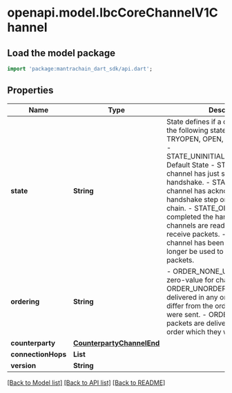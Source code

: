 # openapi.model.IbcCoreChannelV1Channel

## Load the model package
```dart
import 'package:mantrachain_dart_sdk/api.dart';
```

## Properties
Name | Type | Description | Notes
------------ | ------------- | ------------- | -------------
**state** | **String** | State defines if a channel is in one of the following states: CLOSED, INIT, TRYOPEN, OPEN, or UNINITIALIZED.   - STATE_UNINITIALIZED_UNSPECIFIED: Default State  - STATE_INIT: A channel has just started the opening handshake.  - STATE_TRYOPEN: A channel has acknowledged the handshake step on the counterparty chain.  - STATE_OPEN: A channel has completed the handshake. Open channels are ready to send and receive packets.  - STATE_CLOSED: A channel has been closed and can no longer be used to send or receive packets. | [optional] [default to 'STATE_UNINITIALIZED_UNSPECIFIED']
**ordering** | **String** | - ORDER_NONE_UNSPECIFIED: zero-value for channel ordering  - ORDER_UNORDERED: packets can be delivered in any order, which may differ from the order in which they were sent.  - ORDER_ORDERED: packets are delivered exactly in the order which they were sent | [optional] [default to 'ORDER_NONE_UNSPECIFIED']
**counterparty** | [**CounterpartyChannelEnd**](CounterpartyChannelEnd.md) |  | [optional] 
**connectionHops** | **List<String>** |  | [optional] [default to const []]
**version** | **String** |  | [optional] 

[[Back to Model list]](../README.md#documentation-for-models) [[Back to API list]](../README.md#documentation-for-api-endpoints) [[Back to README]](../README.md)


